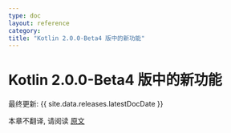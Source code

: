 ```yaml
---
type: doc
layout: reference
category:
title: "Kotlin 2.0.0-Beta4 版中的新功能"
---
```


# Kotlin 2.0.0-Beta4 版中的新功能

最终更新: {{ site.data.releases.latestDocDate }}

本章不翻译, 请阅读 [原文](https://kotlinlang.org/docs/whatsnew-eap.html)
